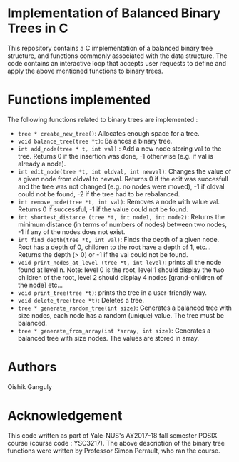 # Implementation of Balanced Binary Trees in C 
This repository contains a C implementation of a balanced binary tree structure, and functions commonly associated with the data structure. The code contains an interactive loop that accepts user requests to define and apply the above mentioned functions to binary trees. 

# Functions implemented
The following functions related to binary trees are implemented :
- `tree * create_new_tree()`: Allocates enough space for a tree.
- `void balance_tree(tree *t)`: Balances a binary tree.
- `int add_node(tree * t, int val)` : Add a new node storing val to the tree. Returns 0 if
the insertion was done, -1 otherwise (e.g. if val is already a node).
- `int edit_node(tree *t, int oldval, int newval)`: Changes the value of a given
node from oldval to newval. Returns 0 if the edit was succesfull and the tree was not changed (e.g. no
nodes were moved), -1 if oldval could not be found, -2 if the tree had to be rebalanced.
- `int remove_node(tree *t, int val)`: Removes a node with value val. Returns 0 if
successful, -1 if the value could not be found.
- `int shortest_distance (tree *t, int node1, int node2)`: Returns the
minimum distance (in terms of numbers of nodes) between two nodes, -1 if any of the nodes does not
exist.
- `int find_depth(tree *t, int val)`: Finds the depth of a given node. Root has a depth of
0, children to the root have a depth of 1, etc… Returns the depth (> 0) or -1 if the val could not be
found.
- `void print_nodes_at_level (tree *t, int level)`: prints all the node found at
level n. Note: level 0 is the root, level 1 should display the two children of the root, level 2 should
display 4 nodes [grand-children of the node] etc…
- `void print_tree(tree *t)`: prints the tree in a user-friendly way.
- `void delete_tree(tree *t)`: Deletes a tree.
- `tree * generate_random_tree(int size)`: Generates a balanced tree with size nodes,
each node has a random (unique) value. The tree must be balanced.
- `tree * generate_from_array(int *array, int size)`: Generates a balanced tree
with size nodes. The values are stored in array.

# Authors
Oishik Ganguly

# Acknowledgement
This code written as part of Yale-NUS's AY2017-18 fall semester POSIX course (course code : YSC3217). The above description of the binary tree functions were written by Professor Simon Perrault, who ran the course. 


